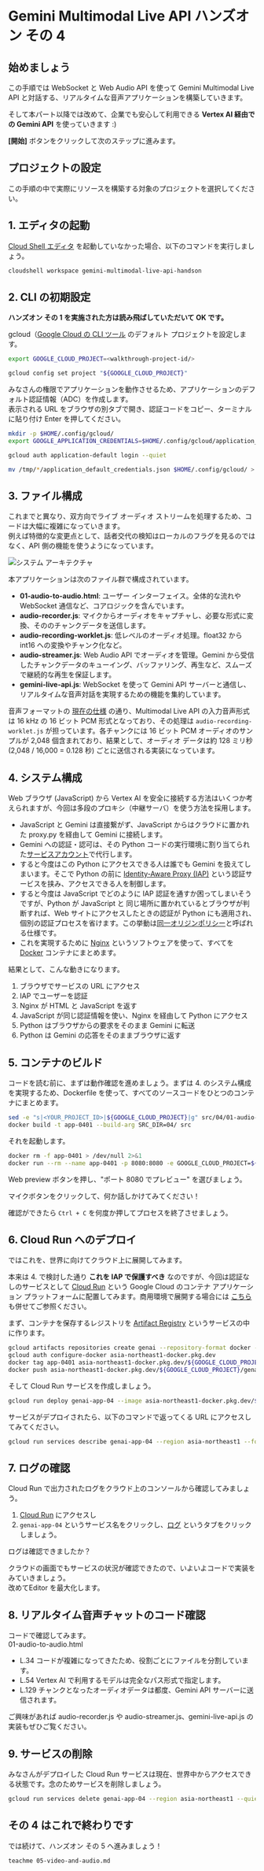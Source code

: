 # Gemini Multimodal Live API ハンズオン その 4

## 始めましょう

この手順では WebSocket と Web Audio API を使って Gemini Multimodal Live API と対話する、リアルタイムな音声アプリケーションを構築していきます。

そして本パート以降では改めて、企業でも安心して利用できる **Vertex AI 経由での Gemini API** を使っていきます :)

<walkthrough-tutorial-duration duration="20"></walkthrough-tutorial-duration>
<walkthrough-tutorial-difficulty difficulty="3"></walkthrough-tutorial-difficulty>

**[開始]** ボタンをクリックして次のステップに進みます。

## プロジェクトの設定

この手順の中で実際にリソースを構築する対象のプロジェクトを選択してください。

<walkthrough-project-setup></walkthrough-project-setup>

## 1. エディタの起動

[Cloud Shell エディタ](https://cloud.google.com/shell/docs/launching-cloud-shell-editor?hl=ja) を起動していなかった場合、以下のコマンドを実行しましょう。

```bash
cloudshell workspace gemini-multimodal-live-api-handson
```

## 2. CLI の初期設定

**ハンズオン その 1 を実施された方は読み飛ばしていただいて OK です。**

gcloud（[Google Cloud の CLI ツール](https://cloud.google.com/sdk/gcloud?hl=ja) のデフォルト プロジェクトを設定します。

```bash
export GOOGLE_CLOUD_PROJECT=<walkthrough-project-id/>
```

```bash
gcloud config set project "${GOOGLE_CLOUD_PROJECT}"
```

みなさんの権限でアプリケーションを動作させるため、アプリケーションのデフォルト認証情報（ADC）を作成します。  
表示される URL をブラウザの別タブで開き、認証コードをコピー、ターミナルに貼り付け Enter を押してください。

```bash
mkdir -p $HOME/.config/gcloud/
export GOOGLE_APPLICATION_CREDENTIALS=$HOME/.config/gcloud/application_default_credentials.json
```

```bash
gcloud auth application-default login --quiet
```

```bash
mv /tmp/*/application_default_credentials.json $HOME/.config/gcloud/ > /dev/null 2>&1
```

## 3. ファイル構成

これまでと異なり、双方向でライブ オーディオ ストリームを処理するため、コードは大幅に複雑になっていきます。  
例えば特徴的な変更点として、話者交代の検知はローカルのフラグを見るのではなく、API 側の機能を使うようになっています。

![システム アーキテクチャ](https://raw.githubusercontent.com/heiko-hotz/gemini-multimodal-live-dev-guide/main/assets/audio-to-audio-websocket.png)

本アプリケーションは次のファイル群で構成されています。

- **01-audio-to-audio.html**: ユーザー インターフェイス。全体的な流れや WebSocket 通信など、コアロジックを含んでいます。
- **audio-recorder.js**: マイクからオーディオをキャプチャし、必要な形式に変換、そののチャンクデータを送信します。
- **audio-recording-worklet.js**: 低レベルのオーディオ処理。float32 から int16 への変換やチャンク化など。
- **audio-streamer.js**: Web Audio API でオーディオを管理。Gemini から受信したチャンクデータのキューイング、バッファリング、再生など、スムーズで継続的な再生を保証します。
- **gemini-live-api.js**: WebSocket を使って Gemini API サーバーと通信し、リアルタイムな音声対話を実現するための機能を集約しています。

音声フォーマットの [現在の仕様](https://cloud.google.com/vertex-ai/generative-ai/docs/model-reference/multimodal-live?hl=ja#audio-formats) の通り、Multimodal Live API の入力音声形式は 16 kHz の 16 ビット PCM 形式となっており、その処理は `audio-recording-worklet.js` が担っています。各チャンクには 16 ビット PCM オーディオのサンプルが 2,048 個含まれており、結果として、オーディオ データは約 128 ミリ秒 (2,048 / 16,000 = 0.128 秒) ごとに送信される実装になっています。

## 4. システム構成

Web ブラウザ (JavaScript) から Vertex AI を安全に接続する方法はいくつか考えられますが、今回は多段のプロキシ（中継サーバ）を使う方法を採用します。

- JavaScript と Gemini は直接繋がず、JavaScript からはクラウドに置かれた <walkthrough-editor-open-file filePath="src/proxy/proxy.py">proxy.py</walkthrough-editor-open-file> を経由して Gemini に接続します。
- Gemini への認証・認可は、その Python コードの実行環境に割り当てられた[サービスアカウント](https://cloud.google.com/iam/docs/service-account-overview?hl=ja)で代行します。
- すると今度はこの Python にアクセスできる人は誰でも Gemini を扱えてしまいます。そこで Python の前に [Identity-Aware Proxy (IAP)](https://cloud.google.com/security/products/iap?hl=ja) という認証サービスを挟み、アクセスできる人を制御します。
- すると今度は JavaScript でどのように IAP 認証を通すか困ってしまいそうですが、Python が JavaScript と 同じ場所に置かれているとブラウザが判断すれば、Web サイトにアクセスしたときの認証が Python にも適用され、個別の認証プロセスを省けます。この挙動は[同一オリジンポリシー](https://developer.mozilla.org/ja/docs/Web/Security/Same-origin_policy)と呼ばれる仕様です。
- これを実現するために [Nginx](https://ja.wikipedia.org/wiki/Nginx) というソフトウェアを使って、すべてを [Docker](https://ja.wikipedia.org/wiki/Docker) コンテナにまとめます。

結果として、こんな動きになります。

1. ブラウザでサービスの URL にアクセス
1. IAP でユーザーを認証
1. Nginx が HTML と JavaScript を返す
1. JavaScript が同じ認証情報を使い、Nginx を経由して Python にアクセス
1. Python はブラウザからの要求をそのまま Gemini に転送
1. Python は Gemini の応答をそのままブラウザに返す

## 5. コンテナのビルド

コードを読む前に、まずは動作確認を進めましょう。まずは 4. のシステム構成を実現するため、<walkthrough-editor-open-file filePath="src/Dockerfile">Dockerfile</walkthrough-editor-open-file> を使って、すべてのソースコードをひとつのコンテナにまとめます。

```bash
sed -e "s|<YOUR_PROJECT_ID>|${GOOGLE_CLOUD_PROJECT}|g" src/04/01-audio-to-audio.html > src/04/index.html
docker build -t app-0401 --build-arg SRC_DIR=04/ src
```

それを起動します。

```bash
docker rm -f app-0401 > /dev/null 2>&1
docker run --rm --name app-0401 -p 8080:8080 -e GOOGLE_CLOUD_PROJECT=${GOOGLE_CLOUD_PROJECT} -e GOOGLE_APPLICATION_CREDENTIALS=/tmp/creds.json -v ${GOOGLE_APPLICATION_CREDENTIALS}:/tmp/creds.json app-0401
```

Web preview ボタンを押し、"ポート 8080 でプレビュー" を選びましょう。  
<walkthrough-web-preview-icon></walkthrough-web-preview-icon>

マイクボタンをクリックして、何か話しかけてみてください！

確認ができたら `Ctrl + C` を何度か押してプロセスを終了させましょう。

## 6. Cloud Run へのデプロイ

ではこれを、世界に向けてクラウド上に展開してみます。

本来は 4. で検討した通り **これを IAP で保護すべき** なのですが、今回は認証なしのサービスとして [Cloud Run](https://cloud.google.com/run?hl=ja) という Google Cloud のコンテナ アプリケーション プラットフォームに配置してみます。商用環境で展開する場合には [こちら](https://cloud.google.com/iap/docs/enabling-cloud-run?hl=ja) も併せてご参照ください。

まず、コンテナを保存するレジストリを [Artifact Registry](https://cloud.google.com/artifact-registry?hl=ja) というサービスの中に作ります。

```bash
gcloud artifacts repositories create genai --repository-format docker --location asia-northeast1 --description "Docker repository for GenAI hands-on"
gcloud auth configure-docker asia-northeast1-docker.pkg.dev
docker tag app-0401 asia-northeast1-docker.pkg.dev/${GOOGLE_CLOUD_PROJECT}/genai/app:0401
docker push asia-northeast1-docker.pkg.dev/${GOOGLE_CLOUD_PROJECT}/genai/app:0401
```

そして Cloud Run サービスを作成しましょう。

```bash
gcloud run deploy genai-app-04 --image asia-northeast1-docker.pkg.dev/${GOOGLE_CLOUD_PROJECT}/genai/app:0401 --region asia-northeast1 --platform managed --allow-unauthenticated --quiet
```

サービスがデプロイされたら、以下のコマンドで返ってくる URL にアクセスしてみてください。

```bash
gcloud run services describe genai-app-04 --region asia-northeast1 --format='value(status.address.url)'
```

## 7. ログの確認

Cloud Run で出力されたログをクラウド上のコンソールから確認してみましょう。

1. [Cloud Run](https://console.cloud.google.com/run) にアクセスし
1. `genai-app-04` というサービス名をクリックし、[ログ](https://console.cloud.google.com/run/detail/asia-northeast1/genai-app-04/logs) というタブをクリックしましょう。

ログは確認できましたか？

クラウドの画面でもサービスの状況が確認できたので、いよいよコードで実装をみていきましょう。  
改めて<walkthrough-spotlight-pointer spotlightId="cloud-shell-maximize-button" target="cloudshell">Editor を最大化</walkthrough-spotlight-pointer>します。

## 8. リアルタイム音声チャットのコード確認

コードで確認してみます。  
<walkthrough-editor-open-file filePath="src/04/01-audio-to-audio.html">01-audio-to-audio.html</walkthrough-editor-open-file>

- <walkthrough-editor-select-line filePath="src/04/01-audio-to-audio.html" startLine="33" endLine="36" startCharacterOffset="4" endCharacterOffset="100">L.34</walkthrough-editor-select-line> コードが複雑になってきたため、役割ごとにファイルを分割しています。
- <walkthrough-editor-select-line filePath="src/04/01-audio-to-audio.html" startLine="53" endLine="53" startCharacterOffset="10" endCharacterOffset="150">L.54</walkthrough-editor-select-line> Vertex AI で利用するモデルは完全なパス形式で指定します。
- <walkthrough-editor-select-line filePath="src/04/01-audio-to-audio.html" startLine="128" endLine="130" startCharacterOffset="10" endCharacterOffset="100">L.129</walkthrough-editor-select-line> チャンクとなったオーディオデータは都度、Gemini API サーバーに送信されます。

ご興味があれば <walkthrough-editor-open-file filePath="src/shared/audio-recorder.js">audio-recorder.js</walkthrough-editor-open-file> や <walkthrough-editor-open-file filePath="src/shared/audio-streamer.js">audio-streamer.js</walkthrough-editor-open-file>、<walkthrough-editor-open-file filePath="src/shared/gemini-live-api.js">gemini-live-api.js</walkthrough-editor-open-file> の実装もぜひご覧ください。

## 9. サービスの削除

みなさんがデプロイした Cloud Run サービスは現在、世界中からアクセスできる状態です。念のためサービスを削除しましょう。

```bash
gcloud run services delete genai-app-04 --region asia-northeast1 --quiet
```

## その 4 はこれで終わりです

<walkthrough-conclusion-trophy></walkthrough-conclusion-trophy>

では続けて、ハンズオン その 5 へ進みましょう！

```bash
teachme 05-video-and-audio.md
```
